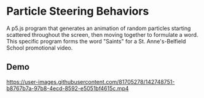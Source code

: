 # Particle Steering Behaviors

A p5.js program that generates an animation of random particles starting scattered throughout the screen, then moving together to formulate a word. This specific program 
forms the word "Saints" for a St. Anne's-Belfield School promotional video.

## Demo

https://user-images.githubusercontent.com/81705278/142748751-b8767b7a-97b8-4ecd-8592-e5051bf4615c.mp4

